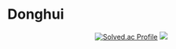 # Donghui
<div align="center">
  

[![Solved.ac Profile](http://mazassumnida.wtf/api/v2/generate_badge?boj=tnqlsdld1)](https://solved.ac/tnqlsdld1/) <img src="http://mazandi.herokuapp.com/api?handle=dmsrud1501222&theme=dark"/>
